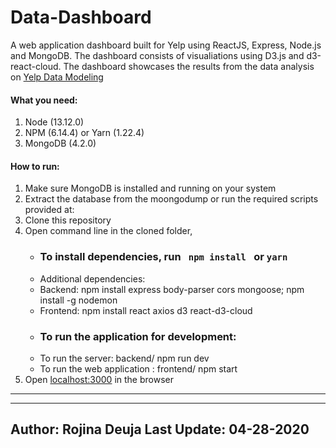 # Data-Dashboard
A web application dashboard built for Yelp using ReactJS, Express, Node.js and MongoDB. The dashboard consists of visualiations using D3.js and d3-react-cloud.
The dashboard showcases the results from the data analysis on [Yelp Data Modeling](https://github.com/rojinadeuja/Yelp_Data_Modelling)


#### What you need:
1. Node (13.12.0)
2. NPM (6.14.4) or Yarn (1.22.4)
3. MongoDB (4.2.0)

####  How to run:
1. Make sure MongoDB is installed and running on your system 
2. Extract the database from the moongodump or run the required scripts provided at:
2. Clone this repository
3. Open command line in the cloned folder,
   - ### To install dependencies, run ```  npm install  ``` or ``` yarn ```
   - Additional dependencies:
   - Backend: npm install express body-parser cors mongoose; npm install -g nodemon
   - Frontend: npm install react axios d3 react-d3-cloud
   - ### To run the application for development:
   - To run the server: backend/ npm run dev
   - To run the web application : frontend/ npm start
4. Open [localhost:3000](http://localhost:3000/) in the browser
---- 
----
Author: Rojina Deuja
Last Update: 04-28-2020
---

